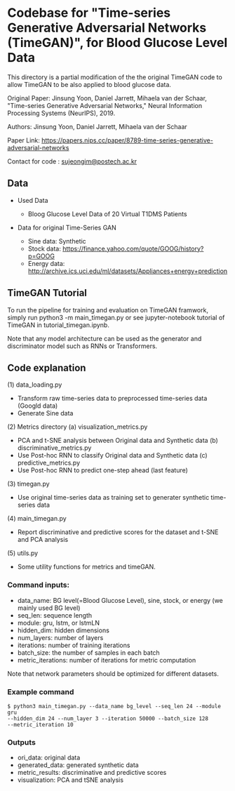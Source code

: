 # Codebase for "Time-series Generative Adversarial Networks (TimeGAN)", for Blood Glucose Level Data

This directory is a partial modification of the the original TimeGAN code to allow TimeGAN to be also applied to blood glucose data.

Original Paper: Jinsung Yoon, Daniel Jarrett, Mihaela van der Schaar, 
"Time-series Generative Adversarial Networks," 
Neural Information Processing Systems (NeurIPS), 2019.

Authors: Jinsung Yoon, Daniel Jarrett, Mihaela van der Schaar

Paper Link: https://papers.nips.cc/paper/8789-time-series-generative-adversarial-networks

Contact for code : sujeongim@postech.ac.kr

## Data

- Used Data
   - Bloog Glucose Level Data of 20 Virtual T1DMS Patients 
   
-  Data for original Time-Series GAN
    -   Sine data: Synthetic
    -   Stock data: https://finance.yahoo.com/quote/GOOG/history?p=GOOG
    -   Energy data: http://archive.ics.uci.edu/ml/datasets/Appliances+energy+prediction


## TimeGAN Tutorial

To run the pipeline for training and evaluation on TimeGAN framwork, simply run 
python3 -m main_timegan.py or see jupyter-notebook tutorial of TimeGAN in tutorial_timegan.ipynb.

Note that any model architecture can be used as the generator and 
discriminator model such as RNNs or Transformers. 

## Code explanation

(1) data_loading.py
- Transform raw time-series data to preprocessed time-series data (Googld data)
- Generate Sine data

(2) Metrics directory
  (a) visualization_metrics.py
  - PCA and t-SNE analysis between Original data and Synthetic data
  (b) discriminative_metrics.py
  - Use Post-hoc RNN to classify Original data and Synthetic data
  (c) predictive_metrics.py
  - Use Post-hoc RNN to predict one-step ahead (last feature)

(3) timegan.py
- Use original time-series data as training set to generater synthetic time-series data

(4) main_timegan.py
- Report discriminative and predictive scores for the dataset and t-SNE and PCA analysis

(5) utils.py
- Some utility functions for metrics and timeGAN.

### Command inputs:

-   data_name: BG level(=Blood Glucose Level), sine, stock, or energy (we mainly used BG level)
-   seq_len: sequence length
-   module: gru, lstm, or lstmLN
-   hidden_dim: hidden dimensions
-   num_layers: number of layers
-   iterations: number of training iterations
-   batch_size: the number of samples in each batch
-   metric_iterations: number of iterations for metric computation

Note that network parameters should be optimized for different datasets.

### Example command

```shell
$ python3 main_timegan.py --data_name bg_level --seq_len 24 --module gru
--hidden_dim 24 --num_layer 3 --iteration 50000 --batch_size 128 
--metric_iteration 10
```

### Outputs

-   ori_data: original data
-   generated_data: generated synthetic data
-   metric_results: discriminative and predictive scores
-   visualization: PCA and tSNE analysis
